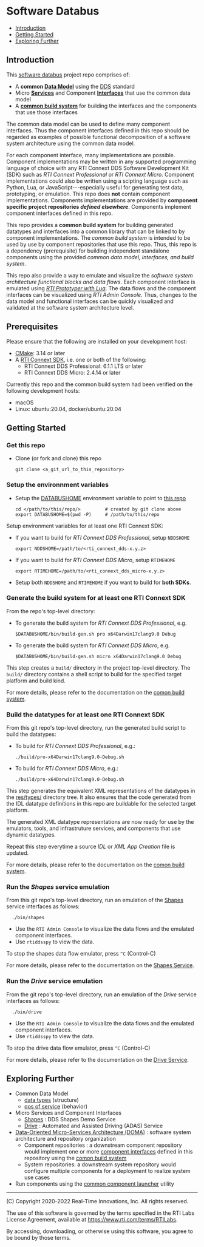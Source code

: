 # Software Databus

- [Introduction](#introduction)
- [Getting Started](#getting-started)
- [Exploring Further](#exploring-the-repository)

## Introduction

This [software databus](doc/doma/Bus.md) project repo comprises of:

- A **common [Data Model](doc/doma/DataModel.md)** using the [DDS](https://www.dds-foundation.org/omg-dds-standard/) standard
-  Micro **[Services](doc/doma/Service.md)** and Component **[Interfaces](doc/doma/Interface.md)**
  that use the common data model
- A **[common build system](doc/Build.md)** for building the interfaces and the components that use those interfaces

The common data model can be used to define many component interfaces. Thus the component interfaces defined in this repo should be regarded as examples of  possible functional decomposition of a software system architecture using the common data model. 

For each component interface, many implementations are possible. Component implementations may be written in any supported programming language of choice with any RTI Connext DDS Software Development Kit (SDK) such as *RTI Connext Professional* or *RTI Connext Micro*. Component implementations could also be written using a scipting language such as Python, Lua, or JavaScript---especially useful for generating test data, prototyping, or emulation. This repo does **not** contain component implementations. Components implementations are provided by **component specific project repositories *defined elsewhere***. Components implement component interfaces defined in this repo. 

This repo provides a **common build system** for building generated datatypes and interfaces into a common library that can be linked to by component implementations. The *common build system* is intended to be used by use by component repositories that use this repo. Thus, this repo is a dependency (prerequisite) for building independent standalone components using the provided *common data model, interfaces, and build system*.

This repo also provide a way to emulate and visualize the *software system architecture functional blocks and data flows*. Each component interface is emulated using  *[RTI Prototyper with Lua](https://community.rti.com/static/documentation/connext-dds/6.1.0/doc/manuals/connext_dds_professional/tools/prototyper/index.htm#prototyper/LuaComponentProgModel.htm%3FTocPath%3D7.%2520Lua%2520Component%2520Programming%2520Model%7C_____0)*. The data flows and the component interfaces can be visualized using *RTI Admin Console*. Thus, changes to the data model and functional interfaces can be quickly visualized and validated at the software system architecture level.


## Prerequisites

Please ensure that the following are installed on your development host:

- [CMake](https://cmake.org/): 3.14 or later
- A [RTI Connext SDK](https://community.rti.com/documentation/), i.e. one or both of the following:
  - RTI Connext DDS Professional: 6.1.1 LTS or later
  - RTI Connext DDS Micro: 2.4.14 or later


Currently this repo and the common build system had been verified on the following development hosts:
- macOS
- Linux: ubuntu:20.04, docker/ubuntu:20.04​

## Getting Started
### Get this repo

- Clone (or fork and clone) this repo

      git clone <a_git_url_to_this_repository>

### Setup the environnment variables

- Setup the [DATABUSHOME](doc/DATABUSHOME.md) environment variable to point to [this repo](./)

      cd </path/to/this/repo/>         # created by git clone above
      export DATABUSHOME=$(pwd -P)     # /path/to/this/repo

Setup environment variables for at least one RTI Connext SDK:
- If you want to build for *RTI Connext DDS Professional*, setup `NDDSHOME`

      export NDDSHOME=/path/to/<rti_connext_dds-x.y.z>

- If you want to build for *RTI Connext DDS Micro*, setup `RTIMEHOME`

      export RTIMEHOME=/path/to/<rti_connext_dds_micro-x.y.z>

- Setup both `NDDSHOME` and `RTIMEHOME` if you want to build for **both SDKs**.

### Generate the build system for at least one RTI Connext SDK
 
From the repo's top-level directory:

- To generate the build system for *RTI Connext DDS Professional*, e.g.

      $DATABUSHOME/bin/build-gen.sh pro x64Darwin17clang9.0 Debug

- To generate the build system for *RTI Connext DDS Micro*, e.g.

      $DATABUSHOME/bin/build-gen.sh micro x64Darwin17clang9.0 Debug

This step creates a `build/` directory in the project top-level directory. The `build/` directory contains a shell script to build for the specified target platform and build kind.

For more details, please refer to the documentation on the [comon build system](doc/Build.md). 

### Build the datatypes for at least one RTI Connext SDK

From this git repo's top-level directory, run the generated build script to build the datatypes:

- To build for *RTI Connext DDS Professional*, e.g.:

      ./build/pro-x64Darwin17clang9.0-Debug.sh

- To build for *RTI Connext DDS Micro*, e.g.:

      ./build/pro-x64Darwin17clang9.0-Debug.sh

This step generates the equivalent XML representations of the datatypes in the [res/types/](res/types/) directory tree. It also ensures that the code generated from the IDL datatype definitions in this repo are buildable for the selected target platform.
  
The generated XML datatype representations are now ready for use by the emulators, tools, and infrastruture services, and components that use dynamic datatypes.

Repeat this step everytime a source *IDL* or *XML App Creation* file is updated.

For more details, please refer to the documentation on the [comon build system](doc/Build.md).

### Run the *Shapes* service emulation

From this git repo's top-level directory, run an emulation of the [Shapes](https://www.rti.com/products/tools/shapes-demo) service interfaces as follows:
      
      ./bin/shapes

- Use the `RTI Admin Console` to visualize the data flows and the emulated component interfaces. 
- Use `rtiddsspy` to view the data.

To stop the shapes data flow emulator, press `^C` (Control-C)

For more details, please refer to the documentation on the
[Shapes Service](doc/Shapes.md). 

### Run the *Drive* service emulation

From the git repo's top-level directory, run an emulation of the *Drive* service interfaces as follows:
      
      ./bin/drive

- Use the `RTI Admin Console` to visualize the data flows and the emulated component interfaces. 
- Use `rtiddsspy` to view the data.

To stop the drive data flow emulator, press `^C` (Control-C)

For more details, please refer to the documentation on the 
[Drive Service](doc/Drive.md). 

## Exploring Further

- Common Data Model
  - [data types](res/types/data/) (structure)
  - [qos of service](res/qos/data/) (behavior)
- Micro Services and Component Interfaces
  - [Shapes](doc/Shapes.md) : DDS Shapes Demo Service
  - [Drive](doc/Drive.md) : Automated and Assisted Driving (ADAS) Service
- [Data-Oriented Micro-Services Architecture (DOMA)](doc/doma/README.md) : software system architecture and repository organization
  - Component repositories : a downstream component repository would implement one or more [component interfaces](if/) defined in this repository using the [comon build system](doc/Build.md)
  - System repositories: a downstream system repository would configure multiple components for a deployment to realize system use cases
- Run components using the [common component launcher](doc/Run.md) utility

---
(C) Copyright 2020-2022 Real-Time Innovations, Inc.  All rights reserved.

The use of this software is governed by the terms specified in the RTI Labs License Agreement, available at https://www.rti.com/terms/RTILabs. 

By accessing, downloading, or otherwise using this software, you agree to be bound by those terms.
